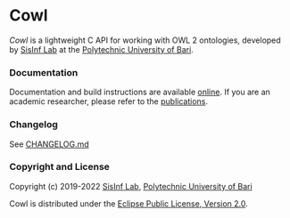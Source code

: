# Cowl

*Cowl* is a lightweight C API for working with OWL 2 ontologies, developed by
[SisInf Lab][swot] at the [Polytechnic University of Bari][poliba].

### Documentation

Documentation and build instructions are available [online][docs].
If you are an academic researcher, please refer to the [publications][publications].

### Changelog

See [CHANGELOG.md](CHANGELOG.md)

### Copyright and License

Copyright (c) 2019-2022 [SisInf Lab][swot], [Polytechnic University of Bari][poliba]

Cowl is distributed under the [Eclipse Public License, Version 2.0][epl2].

[docs]: http://swot.sisinflab.poliba.it/cowl
[epl2]: https://www.eclipse.org/legal/epl-2.0
[poliba]: http://www.poliba.it
[publications]: http://swot.sisinflab.poliba.it/cowl/about/#publications
[swot]: http://swot.sisinflab.poliba.it
